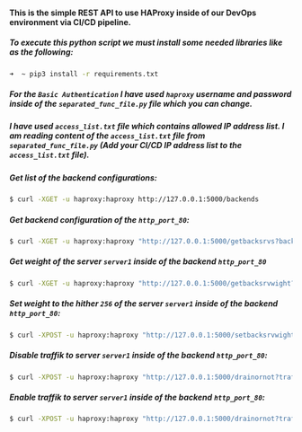 #### This is the simple REST API to use HAProxy inside of our DevOps environment via CI/CD pipeline. 

##### To execute this python script we must install some needed libraries like as the following:
```zsh
➜  ~ pip3 install -r requirements.txt
```

##### For the `Basic Authentication` I have used `haproxy` username and password inside of the `separated_func_file.py` file which you can change.

##### I have used `access_list.txt` file which contains allowed IP address list. I am reading content of the `access_list.txt` file from `separated_func_file.py` (Add your CI/CD IP address list to the `access_list.txt` file).

##### Get list of the backend configurations:
```zsh
$ curl -XGET -u haproxy:haproxy http://127.0.0.1:5000/backends
```

##### Get backend configuration of the `http_port_80`:
```zsh
$ curl -XGET -u haproxy:haproxy "http://127.0.0.1:5000/getbacksrvs?backend_name=http_port_80"
```

##### Get weight of the server `server1` inside of the backend `http_port_80`
```zsh
$ curl -XGET -u haproxy:haproxy "http://127.0.0.1:5000/getbacksrvwight?backend_name=http_port_80&server_name=server1"
```

##### Set weight to the hither `256` of the server `server1` inside of the backend `http_port_80`:
```zsh
$ curl -XPOST -u haproxy:haproxy "http://127.0.0.1:5000/setbacksrvwight?backend_name=http_port_80&server_name=server1&weight=256"
```

##### Disable traffik to server `server1` inside of the backend `http_port_80`:
```zsh
$ curl -XPOST -u haproxy:haproxy "http://127.0.0.1:5000/drainornot?traffic=disable&backend_name=http_port_80&server_name=server1"
```

##### Enable traffik to server `server1` inside of the backend `http_port_80`:
```zsh
$ curl -XPOST -u haproxy:haproxy "http://127.0.0.1:5000/drainornot?traffic=enable&backend_name=http_port_80&server_name=server1"
```

